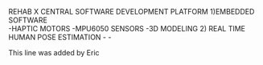 REHAB X CENTRAL SOFTWARE DEVELOPMENT PLATFORM 
  1)EMBEDDED SOFTWARE  
    -HAPTIC MOTORS
    -MPU6050 SENSORS 
    -3D MODELING 
  2) REAL TIME HUMAN POSE ESTIMATION 
    - 
    - 
  
This line was added by Eric
